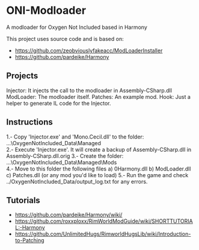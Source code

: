 # ONI-Modloader
A modloader for Oxygen Not Included based in Harmony

This project uses source code and is based on:
* https://github.com/zeobviouslyfakeacc/ModLoaderInstaller
* https://github.com/pardeike/Harmony


## Projects
Injector: It injects the call to the modloader in Assembly-CSharp.dll
ModLoader: The modloader itself.
Patches: An example mod.
Hook: Just a helper to generate IL code for the Injector.

## Instructions
1.- Copy 'Injector.exe' and 'Mono.Cecil.dll' to the folder: ...\OxygenNotIncluded_Data\Managed\
2.- Execute 'Injector.exe'. It will create a backup of Assembly-CSharp.dll in Assembly-CSharp.dll.orig
3.- Create the folder: ...\OxygenNotIncluded_Data\Managed\Mods\
4.- Move to this folder the following files
   a) 0Harmony.dll
   b) ModLoader.dll
   c) Patches.dll (or any mod you'd like to load)
5.- Run the game and check ../OxygenNotIncluded_Data/output_log.txt for any errors.

## Tutorials
* https://github.com/pardeike/Harmony/wiki/
* https://github.com/roxxploxx/RimWorldModGuide/wiki/SHORTTUTORIAL:-Harmony
* https://github.com/UnlimitedHugs/RimworldHugsLib/wiki/Introduction-to-Patching

